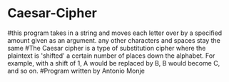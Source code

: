 # Caesar-Cipher
#this program takes in a string and moves each letter over by a specified amount given as an argument. any other characters and spaces stay the same
#The Caesar cipher is a type of substitution cipher where the plaintext is 'shifted' a certain number of places down the alphabet. For example, with a shift of 1, A would be replaced by B, B would become C, and so on.
#Program written by Antonio Monje
